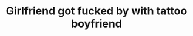 ---
layout: post
title: Girlfriend got fucked by with tattoo boyfriend
duration: '06:16'
view: 183
rate: 2
video: 'https://flashservice.xvideos.com/embedframe/4460340'
category: 
 - amateur
 - beautiful
 - caught
 - wife
tags: 
 - dila
 - fucked
 - gorgeous
 - hotel
 - pinay-sex
 - sucked
priority: 0.9
changefreq: daily
---